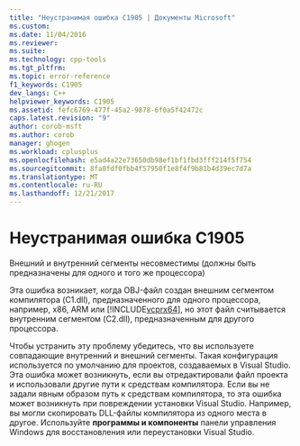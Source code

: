 ```yaml
---
title: "Неустранимая ошибка C1905 | Документы Microsoft"
ms.custom: 
ms.date: 11/04/2016
ms.reviewer: 
ms.suite: 
ms.technology: cpp-tools
ms.tgt_pltfrm: 
ms.topic: error-reference
f1_keywords: C1905
dev_langs: C++
helpviewer_keywords: C1905
ms.assetid: fefc6769-477f-45a2-9878-6f0a5f42472c
caps.latest.revision: "9"
author: corob-msft
ms.author: corob
manager: ghogen
ms.workload: cplusplus
ms.openlocfilehash: e5ad4a22e73650db98ef1bf1fbd3fff214f5f754
ms.sourcegitcommit: 8fa8fdf0fbb4f57950f1e8f4f9b81b4d39ec7d7a
ms.translationtype: MT
ms.contentlocale: ru-RU
ms.lasthandoff: 12/21/2017
---
```

# <a name="fatal-error-c1905"></a>Неустранимая ошибка C1905
Внешний и внутренний сегменты несовместимы (должны быть предназначены для одного и того же процессора)  
  
 Эта ошибка возникает, когда OBJ-файл создан внешним сегментом компилятора (C1.dll), предназначенного для одного процессора, например, x86, ARM или [!INCLUDE[vcprx64](../../assembler/inline/includes/vcprx64_md.md)], но этот файл считывается внутренним сегментом (C2.dll), предназначенным для другого процессора.  
  
 Чтобы устранить эту проблему убедитесь, что вы используете совпадающие внутренний и внешний сегменты. Такая конфигурация используется по умолчанию для проектов, создаваемых в Visual Studio. Эта ошибка может возникнуть, если вы отредактировали файл проекта и использовали другие пути к средствам компилятора. Если вы не задали явным образом путь к средствам компилятора, то эта ошибка может возникнуть при повреждении установки Visual Studio. Например, вы могли скопировать DLL-файлы компилятора из одного места в другое. Используйте **программы и компоненты** панели управления Windows для восстановления или переустановки Visual Studio.